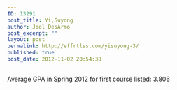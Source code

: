 ```yaml
---
ID: 13291
post_title: Yi,Suyong
author: Joel DesArmo
post_excerpt: ""
layout: post
permalink: http://effrtlss.com/yisuyong-3/
published: true
post_date: 2012-11-02 20:54:38
---
```

<p>Average GPA in Spring 2012 for first course listed: 3.806</p>